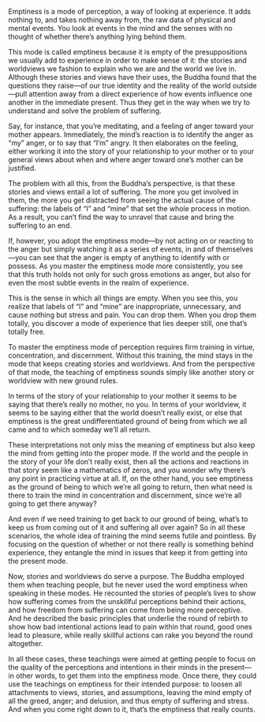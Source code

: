 Emptiness is a mode of perception, a way of looking at experience. It adds nothing to, and takes nothing away from, the raw data of physical and mental events. You look at events in the mind and the senses with no thought of whether there’s anything lying behind them.

This mode is called emptiness because it is empty of the presuppositions we usually add to experience in order to make sense of it: the stories and worldviews we fashion to explain who we are and the world we live in. Although these stories and views have their uses, the Buddha found that the questions they raise—of our true identity and the reality of the world outside—pull attention away from a direct experience of how events influence one another in the immediate present. Thus they get in the way when we try to understand and solve the problem of suffering.

Say, for instance, that you’re meditating, and a feeling of anger toward your mother appears. Immediately, the mind’s reaction is to identify the anger as “my” anger, or to say that “I’m” angry. It then elaborates on the feeling, either working it into the story of your relationship to your mother or to your general views about when and where anger toward one’s mother can be justified.

The problem with all this, from the Buddha’s perspective, is that these stories and views entail a lot of suffering. The more you get involved in them, the more you get distracted from seeing the actual cause of the suffering: the labels of “I” and “mine” that set the whole process in motion. As a result, you can’t find the way to unravel that cause and bring the suffering to an end.

If, however, you adopt the emptiness mode—by not acting on or reacting to the anger but simply watching it as a series of events, in and of themselves—you can see that the anger is empty of anything to identify with or possess. As you master the emptiness mode more consistently, you see that this truth holds not only for such gross emotions as anger, but also for even the most subtle events in the realm of experience.

This is the sense in which all things are empty. When you see this, you realize that labels of “I” and “mine” are inappropriate, unnecessary, and cause nothing but stress and pain. You can drop them. When you drop them totally, you discover a mode of experience that lies deeper still, one that’s totally free.

To master the emptiness mode of perception requires firm training in virtue, concentration, and discernment. Without this training, the mind stays in the mode that keeps creating stories and worldviews. And from the perspective of that mode, the teaching of emptiness sounds simply like another story or worldview with new ground rules.

In terms of the story of your relationship to your mother it seems to be saying that there’s really no mother, no you. In terms of your worldview, it seems to be saying either that the world doesn’t really exist, or else that emptiness is the great undifferentiated ground of being from which we all came and to which someday we’ll all return.

These interpretations not only miss the meaning of emptiness but also keep the mind from getting into the proper mode. If the world and the people in the story of your life don’t really exist, then all the actions and reactions in that story seem like a mathematics of zeros, and you wonder why there’s any point in practicing virtue at all. If, on the other hand, you see emptiness as the ground of being to which we’re all going to return, then what need is there to train the mind in concentration and discernment, since we’re all going to get there anyway?

And even if we need training to get back to our ground of being, what’s to keep us from coming out of it and suffering all over again? So in all these scenarios, the whole idea of training the mind seems futile and pointless. By focusing on the question of whether or not there really is something behind experience, they entangle the mind in issues that keep it from getting into the present mode.

Now, stories and worldviews do serve a purpose. The Buddha employed them when teaching people, but he never used the word emptiness when speaking in these modes. He recounted the stories of people’s lives to show how suffering comes from the unskillful perceptions behind their actions, and how freedom from suffering can come from being more perceptive. And he described the basic principles that underlie the round of rebirth to show how bad intentional actions lead to pain within that round, good ones lead to pleasure, while really skillful actions can rake you beyond the round altogether.

In all these cases, these teachings were aimed at getting people to focus on the quality of the perceptions and intentions in their minds in the present—in other words, to get them into the emptiness mode. Once there, they could use the teachings on emptiness for their intended purpose: to loosen all attachments to views, stories, and assumptions, leaving the mind empty of all the greed, anger; and delusion, and thus empty of suffering and stress. And when you come right down to it, that’s the emptiness that really counts.